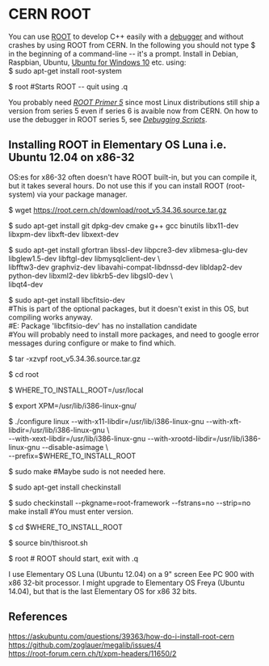 # CERN ROOT
You can use [ROOT](https://root.cern.ch/root-user-guides-and-manuals) to develop C++ easily with a
[debugger](https://root.cern.ch/root/html/guides/users-guide/CINT.html#debugging-scripts) and
without crashes by using ROOT from CERN.
In the following you should not type $ in the beginning of a command-line -- it's a prompt.
Install in Debian, Raspbian, Ubuntu, [Ubuntu for Windows 10](https://www.microsoft.com/en-us/store/p/ubuntu/9nblggh4msv6)
etc. using:  
$ sudo apt-get install root-system

$ root #Starts ROOT -- quit using .q

You probably need *[ROOT Primer 5](https://d35c7d8c.web.cern.ch/sites/d35c7d8c.web.cern.ch/files/ROOT5Primer.pdf)* since 
most Linux distributions still ship a version from series 5 even if series 6 is avaible now from CERN. On how to use the debugger
in ROOT series 5, see *[Debugging Scripts](https://root.cern.ch/root/htmldoc/guides/users-guide/CINT.html#debugging-scripts)*.

## Installing ROOT in Elementary OS Luna i.e. Ubuntu 12.04 on x86-32
OS:es for x86-32 often doesn't have ROOT built-in, but you can compile it, but it takes several hours.
Do not use this if you can install ROOT (root-system) via your package manager.

$ wget https://root.cern.ch/download/root_v5.34.36.source.tar.gz

$ sudo apt-get install git dpkg-dev cmake g++ gcc binutils libx11-dev libxpm-dev libxft-dev libxext-dev

$ sudo apt-get install gfortran libssl-dev libpcre3-dev xlibmesa-glu-dev libglew1.5-dev libftgl-dev libmysqlclient-dev \  
libfftw3-dev graphviz-dev libavahi-compat-libdnssd-dev libldap2-dev python-dev libxml2-dev libkrb5-dev libgsl0-dev \  
libqt4-dev  

$ sudo apt-get install libcfitsio-dev  
#This is part of the optional packages, but it doesn't exist in this OS, but compiling works anyway.  
#E: Package 'libcfitsio-dev' has no installation candidate  
#You will probably need to install more packages, and need to google error messages during configure or make to find which.

$ tar -xzvpf root_v5.34.36.source.tar.gz

$ cd root

$ WHERE_TO_INSTALL_ROOT=/usr/local

$ export XPM=/usr/lib/i386-linux-gnu/

$ ./configure linux --with-x11-libdir=/usr/lib/i386-linux-gnu --with-xft-libdir=/usr/lib/i386-linux-gnu \  
--with-xext-libdir=/usr/lib/i386-linux-gnu --with-xrootd-libdir=/usr/lib/i386-linux-gnu --disable-asimage \  
--prefix=$WHERE_TO_INSTALL_ROOT

$ sudo make #Maybe sudo is not needed here.

$ sudo apt-get install checkinstall

$ sudo checkinstall --pkgname=root-framework --fstrans=no --strip=no make install
#You must enter version.

$ cd $WHERE_TO_INSTALL_ROOT

$ source bin/thisroot.sh

$ root # ROOT should start, exit with .q

I use Elementary OS Luna (Ubuntu 12.04) on a 9" screen Eee PC 900 with x86 32-bit processor.
I might upgrade to Elementary OS Freya (Ubuntu 14.04), but that is the last Elementary OS for x86 32 bits.

## References
https://askubuntu.com/questions/39363/how-do-i-install-root-cern  
https://github.com/zoglauer/megalib/issues/4  
https://root-forum.cern.ch/t/xpm-headers/11650/2  
